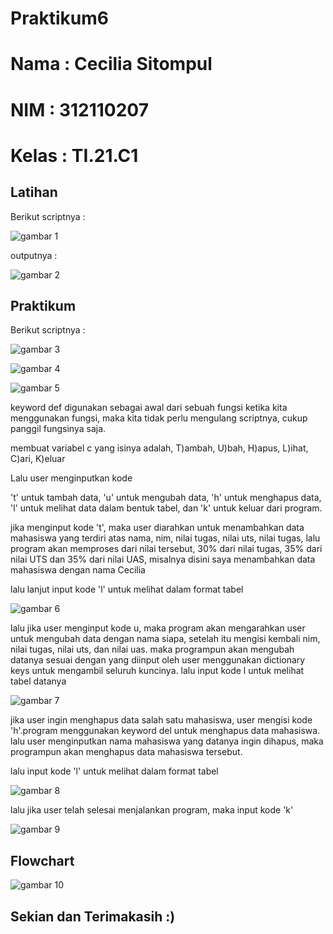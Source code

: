 # Praktikum6

# Nama  : Cecilia Sitompul
# NIM   : 312110207
# Kelas : TI.21.C1

## Latihan

Berikut scriptnya :

![gambar 1](gambar/ss8.png)

outputnya :

![gambar 2](gambar/ss9.png)

## Praktikum

Berikut scriptnya :

![gambar 3](gambar/ss1.png)

![gambar 4](gambar/ss2.png)

![gambar 5](gambar/ss3.png)


keyword def digunakan sebagai awal dari sebuah fungsi
ketika kita menggunakan fungsi, maka kita tidak perlu mengulang scriptnya, cukup panggil fungsinya saja.

membuat variabel c yang isinya adalah, T)ambah, U)bah, H)apus, L)ihat, C)ari, K)eluar

Lalu user menginputkan kode

't' untuk tambah data, 'u' untuk mengubah data, 'h' untuk menghapus data, 'l' untuk melihat data dalam bentuk tabel, dan 'k' untuk keluar dari program.

jika menginput kode 't', maka user diarahkan untuk menambahkan data mahasiswa yang terdiri atas nama, nim, nilai tugas, nilai uts, nilai tugas, lalu program akan memproses dari nilai tersebut, 30% dari nilai tugas, 35% dari nilai UTS dan 35% dari nilai UAS, misalnya disini saya menambahkan data mahasiswa dengan nama Cecilia

lalu lanjut input kode 'l' untuk melihat dalam format tabel

![gambar 6](gambar/ss4.png)

lalu jika user menginput kode u, maka program akan mengarahkan user untuk mengubah data dengan nama siapa, setelah itu mengisi kembali nim, nilai tugas, nilai uts, dan nilai uas. maka programpun akan mengubah datanya sesuai dengan yang diinput oleh user menggunakan dictionary keys untuk mengambil seluruh kuncinya. lalu input kode l untuk melihat tabel datanya

![gambar 7](gambar/ss5.png)

jika user ingin menghapus data salah satu mahasiswa, user mengisi kode 'h'.program menggunakan keyword del untuk menghapus data mahasiswa. lalu user menginputkan nama mahasiswa yang datanya ingin dihapus, maka programpun akan menghapus data mahasiswa tersebut.

lalu input kode 'l' untuk melihat dalam format tabel

![gambar 8](gambar/ss6.png)

lalu jika user telah selesai menjalankan program, maka input kode 'k'

![gambar 9](gambar/ss7.png)

## Flowchart

![gambar 10](flowchart.png) 

## Sekian dan Terimakasih :)


